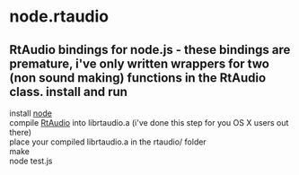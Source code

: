 node.rtaudio
=============
RtAudio bindings for node.js - these bindings are premature, i've only written wrappers for two (non sound making) functions in the RtAudio class.
install and run
---------------
install [node](http://github.com/ry/node "node at github")  
compile [RtAudio](http://www.music.mcgill.ca/~gary/rtaudio/ "The RtAudio Home Page") into librtaudio.a (i've done this step for you OS X users out there)  
place your compiled librtaudio.a in the rtaudio/ folder  
make  
node test.js  
